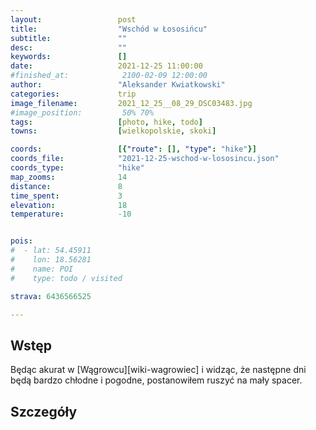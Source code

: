 ```yaml
---
layout:                 post
title:                  "Wschód w Łososińcu"
subtitle:               ""
desc:                   ""
keywords:               []
date:                   2021-12-25 11:00:00
#finished_at:            2100-02-09 12:00:00
author:                 "Aleksander Kwiatkowski"
categories:             trip
image_filename:         2021_12_25__08_29_DSC03483.jpg
#image_position:         50% 70%
tags:                   [photo, hike, todo]
towns:                  [wielkopolskie, skoki]

coords:                 [{"route": [], "type": "hike"}]
coords_file:            "2021-12-25-wschod-w-lososincu.json"
coords_type:            "hike"
map_zooms:              14
distance:               8
time_spent:             3
elevation:              18
temperature:            -10


pois:
#  - lat: 54.45911
#    lon: 18.56281
#    name: POI
#    type: todo / visited

strava: 6436566525

---
```



## Wstęp

Będąc akurat w [Wągrowcu][wiki-wagrowiec] i widząc, że następne dni będą
bardzo chłodne i pogodne, postanowiłem ruszyć na mały spacer.

## Szczegóły
